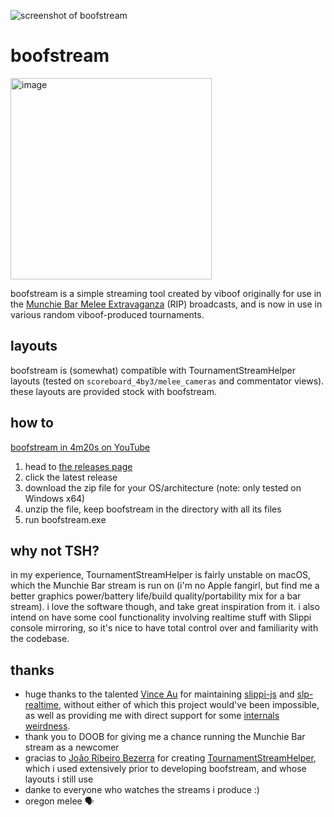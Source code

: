 ![screenshot of boofstream](https://github.com/user-attachments/assets/f4a74f02-8f24-4d83-9d01-3811095f9516)

# boofstream
<img width="322" alt="image" src="https://github.com/user-attachments/assets/2413972e-4f44-478d-ba40-d0ad4cb2c5ad">

boofstream is a simple streaming tool created by viboof originally for use in
the [Munchie Bar Melee Extravaganza](https://start.gg/mbme) (RIP) broadcasts,
and is now in use in various random viboof-produced tournaments.

## layouts
boofstream is (somewhat) compatible with TournamentStreamHelper layouts (tested
on `scoreboard_4by3/melee_cameras` and commentator views).  these layouts are
provided stock with boofstream.

## how to
[boofstream in 4m20s on YouTube](https://www.youtube.com/watch?v=CEvCFOHxqaw)

1. head to [the releases page](https://github.com/viboof/boofstream/releases)
1. click the latest release
1. download the zip file for your OS/architecture (note: only tested on Windows
x64)
1. unzip the file, keep boofstream in the directory with all its files
1. run boofstream.exe

## why not TSH?
in my experience, TournamentStreamHelper is fairly unstable on macOS, which the
Munchie Bar stream is run on (i'm no Apple fangirl, but find me a better 
graphics power/battery life/build quality/portability mix for a bar stream).  i
love the software though, and take great inspiration from it.  i also intend on
have some cool functionality involving realtime stuff with Slippi console 
mirroring, so it's nice to have total control over and familiarity with the
codebase.

## thanks
- huge thanks to the talented 
[Vince Au](https://github.com/vinceau) for maintaining
[slippi-js](https://github.com/project-slippi/slippi-js) and
[slp-realtime](https://github.com/vinceau/slp-realtime), without either of
which this project would've been impossible, as well as providing me with
direct support for some 
[internals weirdness](https://github.com/viboof/boofstream/commit/1b33df4b47f5cf7fea0b5e2aa489ec60f77097ce).
- thank you to DOOB for giving me a chance running the Munchie Bar stream as a newcomer
- gracias to [João Ribeiro Bezerra](https://github.com/joaorb64) for creating
[TournamentStreamHelper](https://github.com/joaorb64/TournamentStreamHelper),
which i used extensively prior to developing boofstream, and whose layouts i
still use
- danke to everyone who watches the streams i produce :)
- oregon melee 🗣️
